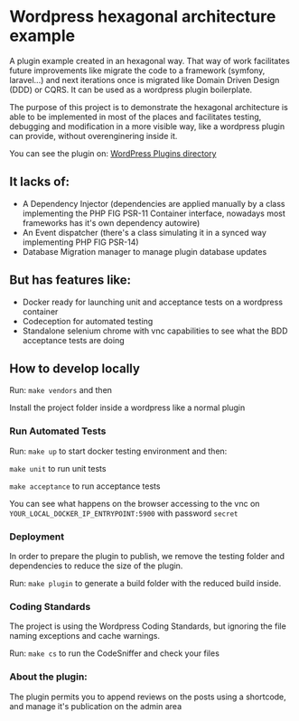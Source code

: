 # Wordpress hexagonal architecture example

A plugin example created in an hexagonal way. That way of work facilitates future improvements like migrate the code to 
a framework (symfony, laravel...) and next iterations once is migrated like Domain Driven Design (DDD) or CQRS. It can be
used as a wordpress plugin boilerplate.

The purpose of this project is to demonstrate the hexagonal architecture is able to be implemented in most of the places and
facilitates testing, debugging and modification in a more visible way, like a wordpress plugin can provide, without overenginering inside it.

You can see the plugin on: [WordPress Plugins directory](https://wordpress.org/plugins/hexagonal-reviews/)

## It lacks of:

* A Dependency Injector (dependencies are applied manually by a class implementing the PHP FIG PSR-11 Container interface, nowadays most frameworks has it's own dependency autowire) 
* An Event dispatcher (there's a class simulating it in a synced way implementing PHP FIG PSR-14)
* Database Migration manager to manage plugin database updates

## But has features like:

* Docker ready for launching unit and acceptance tests on a wordpress container
* Codeception for automated testing
* Standalone selenium chrome with vnc capabilities to see what the BDD acceptance tests are doing

## How to develop locally

Run: ```make vendors``` and then

Install the project folder inside a wordpress like a normal plugin

### Run Automated Tests

Run: ```make up``` to start docker testing environment and then:

```make unit``` to run unit tests

```make acceptance``` to run acceptance tests

You can see what happens on the browser accessing to the vnc on ```YOUR_LOCAL_DOCKER_IP_ENTRYPOINT:5900``` with password ```secret```


### Deployment

In order to prepare the plugin to publish, we remove the testing folder and dependencies to reduce the size of the plugin.

Run: ```make plugin``` to generate a build folder with the reduced build inside.


### Coding Standards

The project is using the Wordpress Coding Standards, but ignoring the file naming exceptions and cache warnings.

Run: ```make cs``` to run the CodeSniffer and check your files 

### About the plugin:

The plugin permits you to append reviews on the posts using a shortcode, and manage it's publication on the admin area


